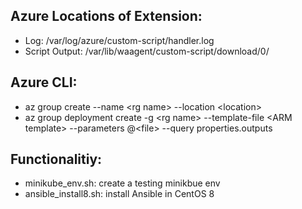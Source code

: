 
## Azure Locations of Extension:
- Log: /var/log/azure/custom-script/handler.log
- Script Output: /var/lib/waagent/custom-script/download/0/

## Azure CLI:
- az group create --name \<rg name\> --location \<location\>
- az group deployment create -g \<rg name\> --template-file \<ARM template\> --parameters @\<file\> --query properties.outputs

## Functionalitiy:
- minikube_env.sh: create a testing minikbue env
- ansible_install8.sh: install Ansible in CentOS 8
